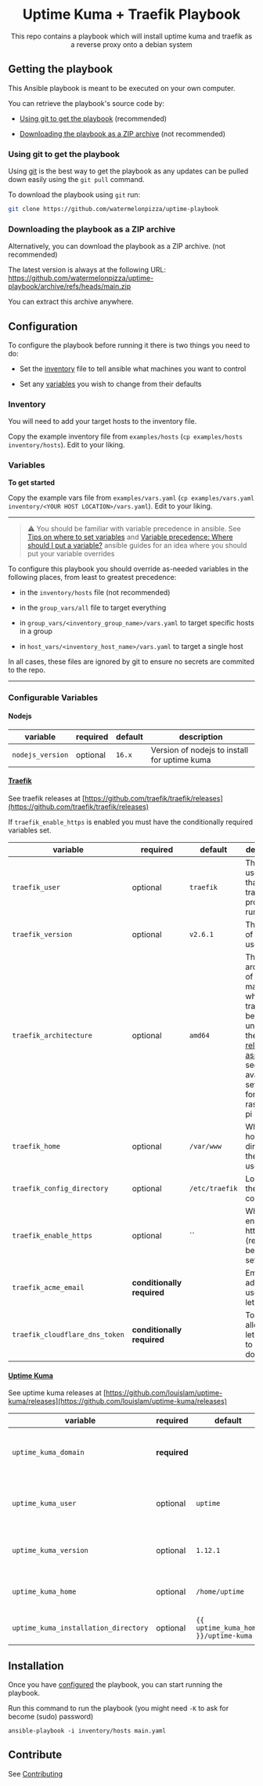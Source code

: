 <h1 align="center">
  Uptime Kuma + Traefik Playbook
</h1>
<p align="center">
  This repo contains a playbook which will install uptime kuma and traefik as a reverse proxy onto a debian system
</p>

## Getting the playbook
This Ansible playbook is meant to be executed on your own computer.

You can retrieve the playbook's source code by:

- [Using git to get the playbook](#using-git-to-get-the-playbook) (recommended)

- [Downloading the playbook as a ZIP archive](#downloading-the-playbook-as-a-zip-archive) (not recommended)


### Using git to get the playbook

Using [git](https://git-scm.com/) is the best way to get the playbook as any updates can be pulled down easily using the `git pull` command.

To download the playbook using `git` run:
```bash
git clone https://github.com/watermelonpizza/uptime-playbook
```

### Downloading the playbook as a ZIP archive

Alternatively, you can download the playbook as a ZIP archive. (not recommended)

The latest version is always at the following URL: https://github.com/watermelonpizza/uptime-playbook/archive/refs/heads/main.zip

You can extract this archive anywhere.

## Configuration

To configure the playbook before running it there is two things you need to do:

- Set the [inventory](#inventory) file to tell ansible what machines you want to control

- Set any [variables](#variables) you wish to change from their defaults

### Inventory
You will need to add your target hosts to the inventory file.

Copy the example inventory file from `examples/hosts` (`cp examples/hosts inventory/hosts`). Edit to your liking.

### Variables

**To get started**

Copy the example vars file from `examples/vars.yaml` (`cp examples/vars.yaml inventory/<YOUR HOST LOCATION>/vars.yaml`). Edit to your liking.

<hr>

> ⚠️ You should be familiar with variable precedence in ansible. See [Tips on where to set variables](https://docs.ansible.com/ansible/latest/user_guide/playbooks_variables.html#tips-on-where-to-set-variables) and [Variable precedence: Where should I put a variable?](https://docs.ansible.com/ansible/latest/user_guide/playbooks_variables.html#variable-precedence-where-should-i-put-a-variable) ansible guides for an idea where you should put your variable overrides

To configure this playbook you should override as-needed variables in the following places, from least to greatest precedence:
- in the `inventory/hosts` file (not recommended)

- in the `group_vars/all` file to target everything

- in `group_vars/<inventory_group_name>/vars.yaml` to target specific hosts in a group

- in `host_vars/<inventory_host_name>/vars.yaml` to target a single host

In all cases, these files are ignored by git to ensure no secrets are commited to the repo.

<hr>

### Configurable Variables

#### Nodejs

|variable|required|default|description|
|--------|--------|-------|-----------|
|`nodejs_version`|optional|`16.x`|Version of nodejs to install for uptime kuma|

#### [Traefik](https://github.com/traefik/traefik)

See traefik releases at [https://github.com/traefik/traefik/releases](https://github.com/traefik/traefik/releases)


If `traefik_enable_https` is enabled you must have the conditionally required variables set.

|variable|required|default|description|
|--------|--------|-------|-----------|
|`traefik_user`|optional|`traefik`|The linux username that the traefik process will run under|
|`traefik_version`|optional|`v2.6.1`|The version of traefik to use|
|`traefik_architecture`|optional|`amd64`|The architecture of the machine which traefik will be running under (see the [traefik release assets](https://github.com/traefik/traefik/releases) to see what is available, set `armv7` for raspberry pi|
|`traefik_home`|optional|`/var/www`|Where the home directory of the traefik user is|
|`traefik_config_directory`|optional|`/etc/traefik`|Location of the traefik config files|
|`traefik_enable_https`|optional|``|Whether to enable https (requires below to be set if true|
|`traefik_acme_email`|**conditionally required**||Email address used for letsencrypt|
|`traefik_cloudflare_dns_token`|**conditionally required**||Token to allow letsencrypt to verify domains|

#### [Uptime Kuma](https://github.com/louislam/uptime-kuma)

See uptime kuma releases at [https://github.com/louislam/uptime-kuma/releases](https://github.com/louislam/uptime-kuma/releases)

|variable|required|default|description|
|--------|--------|-------|-----------|
|`uptime_kuma_domain`|**required**||The BARE domain which uptime kuma is located at. E.g. `up.mydomain.com`|
|`uptime_kuma_user`|optional|`uptime`|The linux username that the uptime kuma nodejs process will run under|
|`uptime_kuma_version`|optional|`1.12.1`|The git-tagged version of uptime kuma to clone|
|`uptime_kuma_home`|optional|`/home/uptime`|Where the home directory of the `uptime_kuma_user` is|
|`uptime_kuma_installation_directory`|optional|`{{ uptime_kuma_home }}/uptime-kuma`|Directory of the uptime kuma installation|

## Installation

Once you have [configured](#configuration) the playbook, you can start running the playbook.

Run this command to run the playbook (you might need `-K` to ask for become (sudo) password)

```
ansible-playbook -i inventory/hosts main.yaml
```

## Contribute

See [Contributing](CONTRIBUTING.md)
